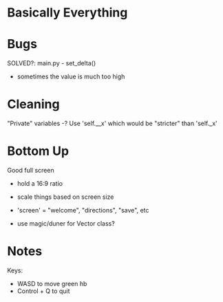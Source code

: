 # Basically Everything

# Bugs
SOLVED?: main.py - set_delta()
- sometimes the value is much too high

# Cleaning
"Private" variables
-? Use 'self.__x' which would be "stricter" than 'self._x'

# Bottom Up
Good full screen
- hold a 16:9 ratio
- scale things based on screen size

- 'screen' = "welcome", "directions", "save", etc

- use magic/duner for Vector class?

# Notes
Keys:
- WASD to move green hb
- Control + Q to quit
